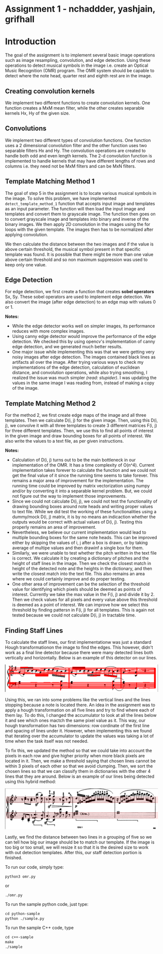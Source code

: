 # Assignment 1 - nchaddder, yashjain, grifhall

# Introduction

The goal of the assignment is to implement several basic image operations such as image resampling, convolution, and edge detection. Using these operations to detect musical symbols in the image i.e. create an Optical Music Recognition (OMR) program. The OMR system should be capable to detect where the note head, quarter rest and eighth rest are in the image.

## Creating convolution kernels

We implement two different functions to create convolution kernels. One function creates a MxM mean filter, while the other creates separable kernels Hx, Hy of the given size.

## Convolutions

We implement two different types of convolution functions. One function uses a 2 dimensional convolution filter and the other function uses two separable filters Hx and Hy. The convolution operations are created to handle both odd and even length kernels. The 2-d convolution function is implemented to handle kernels that may have different lengths of rows and columns i.e. they need not be MxM filters and can be MxN filters. 

## Template Matching Method 1

The goal of step 5 in the assignment is to locate various musical symbols in the image. To solve this problem, we have implemented `detect_template_method_1` function that accepts input image and templates as an input parameter. The function will then load the input image and templates and convert them to grayscale image. The function then goes on to convert grayscale image and templates into binary and inverse of the binary images. We then apply 2D convolution in the images using the for loops with the given template. The images then has to be normalized after applying convolution. 

We then calculate the distance between the two images and if the value is above certain threshold, the musical symbol present in that specific template was found. It is possible that there might be more than one value above certain threshold and so non maximum suppression was used to keep only one value. 

## Edge Detection

For edge detection, we first create a function that creates **sobel operators** Sx, Sy. These sobel operators are used to implement edge detection. We also convert the image (after edge detection) to an edge map with values 0 or 1. 

**Notes:**

* While the edge detector works well on simpler images, its performance reduces with more complex images.
* Using canny edge detector would improve the performance of the edge detection. We checked this by using opencv's implementation of canny edge detection, and we generated much better results. 
* One major issue while implementing this was that we were getting very noisy images after edge detection. The images contained black lines as artifacts all over the image. After trying various ways to check my implementations of the edge detection, calculation of euclidean distance, and convolution operations, while also trying smoothing, I realized the issue was much simpler *(read: stupider)*. I was updating the values in the same image I was reading from, instead of making a copy of the image. 

## Template Matching Method 2

For the method 2, we first create edge maps of the image and all three templates. Then we calculate D(i, j) for the given image. Then, using this D(i, j), we convolve it with all three templates to create 3 different matrices F(i, j) for three different templates. Then, we use this to find all points of interest in the given image and draw bounding boxes for all points of interest. We also write the values to a text file, as per given instructions. 

**Notes:**

* Calculation of D(i, j) turns out to be the main bottleneck in our implementation of the OMR. It has a time complexity of O(n^4). Current implementation takes forever to calculate the function and we could not get the final value of it since the running time seems to take forever. This remains a major area of improvement for the implementation. The running time could be improved by matrix vectorization using numpy and/or by converting it into a separable kernel problem. But, we could not figure out the way to implement those improvements.
* Since we could not calculate D(i, j), we could not test the functionality of drawing bounding boxes around note heads and writing proper values to text file. While we did test the working of these functionalities using a dummy/mock D(i, j) matrix, it is by no means an indicaction whether the outputs would be correct with actual values of D(i, j). Testing this properly remains an area of improvement.
* Nevertheless, we believe our current implementation would lead to multiple bounding boxes for the same note heads. This can be improved either by skipping the values of i, j after a box is drawn, or by taking average of multipe values and then drawinf a single box for them.
* Similarly, we were unable to test whether the pitch written in the text file is correct. We calculate it by creating a dictionary of pitches and the height of staff lines in the image. Then we check the closest match in height of the detected note and the heights in the dictionary, and then write the closest match into the text file. This also remains an area where we could certainly improve and do proper testing.
* One other area of improvement can be the selection of the threshold value for identifying which pixels should be deemed as points of interest. Currently we take the max value in the F(i, j) and divide it by 2. Then we check values for all pixels and every value above this threshold is deemed as a point of interest. We can improve how we select this threshold by finding pattersn in F(i, j) for all templates. This is again not tested because we could not calculate D(i, j) in tractable time.

## Finding Staff Lines
To calculate the staff lines, our first implementationw was just a standard Hough transformationon the image to find the edges. This however, didn't work as a final line detector because there were many detected lines both vertically and horizontally. Below is an example of this detector on our lines.

![Image1](output-images/hough.png)

Using this, we ran into some problems like the vertical lines and the lines stopping because a note is located there. An idea in the assignment was to apply a hough transformation on all five lines and try to find where each of them lay. To do this, I changed the accumulator to look at all the lines below it and see which ones mactch the same pixel value as it. This way, our hough transformation has two dimensions: row cordinate of the first line and spacing of lines under it. However, when implementing this we found that iterating over the accumulator to update the values was taking a lot of time when the task itself was not needed.

To fix this, we updated the method so that we could take into account the pixels in each row and give higher priority when more black pixels are located in it. Then, we make a threshold saying that chosen lines cannot be within 3 pixels of each other so that we avoid clumping. Then, we sort the chosen lines so that we can classify them in dictionaries with the other 4 lines that they are around. Below is an example of our lines being detected using this hybrid method:

![Image1](output-images/staff_detect.png)

Lastly, we find the distance between two lines in a grouping of five so we can tell how big our image should be to match our template. If the image is too big or too small, we will resize it so that it is the desired size to work with out detection templates. After this, our staff detection portion is finished.

To run our code, simply type:

```
python3 omr.py
```
or
```
./omr.py
```

To run the sample python code, just type:

```
cd python-sample
python ./sample.py
```

To run the sample C++ code, type
```
cd c++-sample
make
./sample
```

